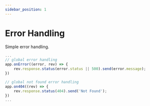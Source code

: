 ```yaml
---
sidebar_position: 1
---
```


# Error Handling
Simple error handling.
```js
...
// global error handling
app.onError((error, rev) => {
    rev.response.status(error.status || 500).send(error.message);
})

// global not found error handling
app.on404((rev) => {
    rev.response.status(404).send('Not Found');
})
...
```